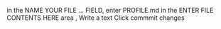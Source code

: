 in the NAME YOUR FILE ... FIELD, enter PROFILE.md
in the ENTER FILE CONTENTS HERE area , Write a text
Click commmit changes
